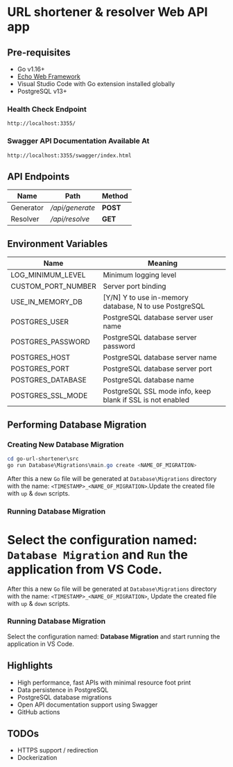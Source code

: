 # URL shortener & resolver Web API app

## Pre-requisites
- Go v1.16+
- [Echo Web Framework](https://echo.labstack.com)
- Visual Studio Code with Go extension installed globally
- PostgreSQL v13+

### Health Check Endpoint
```
http://localhost:3355/
```
### Swagger API Documentation Available At
```
http://localhost:3355/swagger/index.html
```
## API Endpoints
| Name  | Path | Method |
|-------|------|--------|
| Generator | */api/generate* | **POST** |
| Resolver | */api/resolve* | **GET** |

## Environment Variables
| Name  | Meaning |
|-------|---------|
| LOG_MINIMUM_LEVEL | Minimum logging level |
| CUSTOM_PORT_NUMBER | Server port binding |
| USE_IN_MEMORY_DB | [Y/N] Y to use in-memory database, N to use PostgreSQL |
| POSTGRES_USER | PostgreSQL database server user name |
| POSTGRES_PASSWORD | PostgreSQL database server password |
| POSTGRES_HOST | PostgreSQL database server name |
| POSTGRES_PORT | PostgreSQL database server port |
| POSTGRES_DATABASE | PostgreSQL database name |
| POSTGRES_SSL_MODE | PostgreSQL SSL mode info, keep blank if SSL is not enabled |

## Performing Database Migration
### Creating New Database Migration
```powershell
cd go-url-shortener\src
go run Database\Migrations\main.go create <NAME_OF_MIGRATION>
```

After this a new `Go` file will be generated at `Database\Migrations` directory with the name: `<TIMESTAMP>_<NAME_OF_MIGRATION>`.Update the created file with `up` & `down` scripts.
### Running Database Migration
Select the configuration named: `Database Migration` and `Run` the application from VS Code.
=======
After this a new `Go` file will be generated at `Database\Migrations` directory with the name: `<TIMESTAMP>_<NAME_OF_MIGRATION>`, Update the created file with `up` & `down` scripts.
### Running Database Migration
Select the configuration named: **Database Migration** and start running the application in VS Code.

## Highlights
- High performance, fast APIs with minimal resource foot print
- Data persistence in PostgreSQL
- PostgreSQL database migrations
- Open API documentation support using Swagger
- GitHub actions

## TODOs
- HTTPS support / redirection
- Dockerization